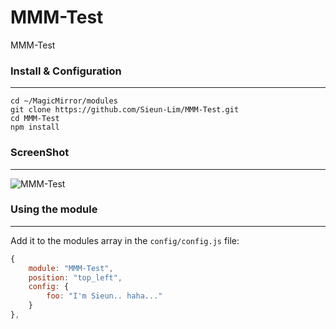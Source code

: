 # MMM-Test
MMM-Test

### Install & Configuration ###
___
    cd ~/MagicMirror/modules
    git clone https://github.com/Sieun-Lim/MMM-Test.git
    cd MMM-Test
    npm install


### ScreenShot ###
___
![MMM-Test](https://user-images.githubusercontent.com/97720335/170292507-756d0a64-90ef-4701-97ec-9bd4925de61d.png)


### Using the module ###
___
Add it to the modules array in the `config/config.js` file:
```javascript
{
    module: "MMM-Test",
    position: "top_left",
    config: {
        foo: "I'm Sieun.. haha..."
    }
},
```
